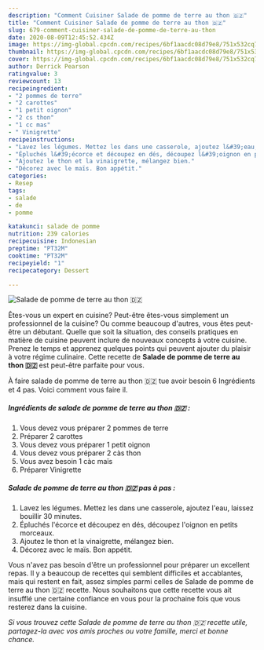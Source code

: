 ```yaml
---
description: "Comment Cuisiner Salade de pomme de terre au thon 🇩🇿"
title: "Comment Cuisiner Salade de pomme de terre au thon 🇩🇿"
slug: 679-comment-cuisiner-salade-de-pomme-de-terre-au-thon
date: 2020-08-09T12:45:52.434Z
image: https://img-global.cpcdn.com/recipes/6bf1aacdc08d79e8/751x532cq70/salade-de-pomme-de-terre-au-thon-🇩🇿-photo-principale-de-la-recette.jpg
thumbnail: https://img-global.cpcdn.com/recipes/6bf1aacdc08d79e8/751x532cq70/salade-de-pomme-de-terre-au-thon-🇩🇿-photo-principale-de-la-recette.jpg
cover: https://img-global.cpcdn.com/recipes/6bf1aacdc08d79e8/751x532cq70/salade-de-pomme-de-terre-au-thon-🇩🇿-photo-principale-de-la-recette.jpg
author: Derrick Pearson
ratingvalue: 3
reviewcount: 13
recipeingredient:
- "2 pommes de terre"
- "2 carottes"
- "1 petit oignon"
- "2 cs thon"
- "1 cc mas"
- " Vinigrette"
recipeinstructions:
- "Lavez les légumes. Mettez les dans une casserole, ajoutez l&#39;eau, laissez bouillir 30 minutes."
- "Épluchés l&#39;écorce et découpez en dés, découpez l&#39;oignon en petits morceaux."
- "Ajoutez le thon et la vinaigrette, mélangez bien."
- "Décorez avec le maïs. Bon appétit."
categories:
- Resep
tags:
- salade
- de
- pomme

katakunci: salade de pomme 
nutrition: 239 calories
recipecuisine: Indonesian
preptime: "PT32M"
cooktime: "PT32M"
recipeyield: "1"
recipecategory: Dessert

---
```



![Salade de pomme de terre au thon 🇩🇿](https://img-global.cpcdn.com/recipes/6bf1aacdc08d79e8/751x532cq70/salade-de-pomme-de-terre-au-thon-🇩🇿-photo-principale-de-la-recette.jpg)

Êtes-vous un expert en cuisine? Peut-être êtes-vous simplement un professionnel de la cuisine? Ou comme beaucoup d'autres, vous êtes peut-être un débutant. Quelle que soit la situation, des conseils pratiques en matière de cuisine peuvent inclure de nouveaux concepts à votre cuisine. Prenez le temps et apprenez quelques points qui peuvent ajouter du plaisir à votre régime culinaire. Cette recette de <strong> Salade de pomme de terre au thon 🇩🇿 </strong> est peut-être parfaite pour vous.

<!--inarticleads1-->

À faire salade de pomme de terre au thon 🇩🇿 tue avoir besoin 6 Ingrédients et 4 pas. Voici comment vous faire il.

##### Ingrédients de salade de pomme de terre au thon 🇩🇿 :

1. Vous devez vous préparer 2 pommes de terre
1. Préparer 2 carottes
1. Vous devez vous préparer 1 petit oignon
1. Vous devez vous préparer 2 càs thon
1. Vous avez besoin 1 càc maïs
1. Préparer  Vinigrette




<!--inarticleads2-->

##### Salade de pomme de terre au thon 🇩🇿 pas à pas :

1. Lavez les légumes. Mettez les dans une casserole, ajoutez l&#39;eau, laissez bouillir 30 minutes.
1. Épluchés l&#39;écorce et découpez en dés, découpez l&#39;oignon en petits morceaux.
1. Ajoutez le thon et la vinaigrette, mélangez bien.
1. Décorez avec le maïs. Bon appétit.




<!--inarticleads1-->

<p>
Vous n'avez pas besoin d'être un professionnel pour préparer un excellent repas. Il y a beaucoup de recettes qui semblent difficiles et accablantes, mais qui restent en fait, assez simples parmi celles de Salade de pomme de terre au thon 🇩🇿 recette. Nous souhaitons que cette recette vous ait insufflé une certaine confiance en vous pour la prochaine fois que vous resterez dans la cuisine.
</p>

<p>
<i>Si vous trouvez cette Salade de pomme de terre au thon 🇩🇿 recette utile, partagez-la avec vos amis proches ou votre famille, merci et bonne chance.</i>
</p>
